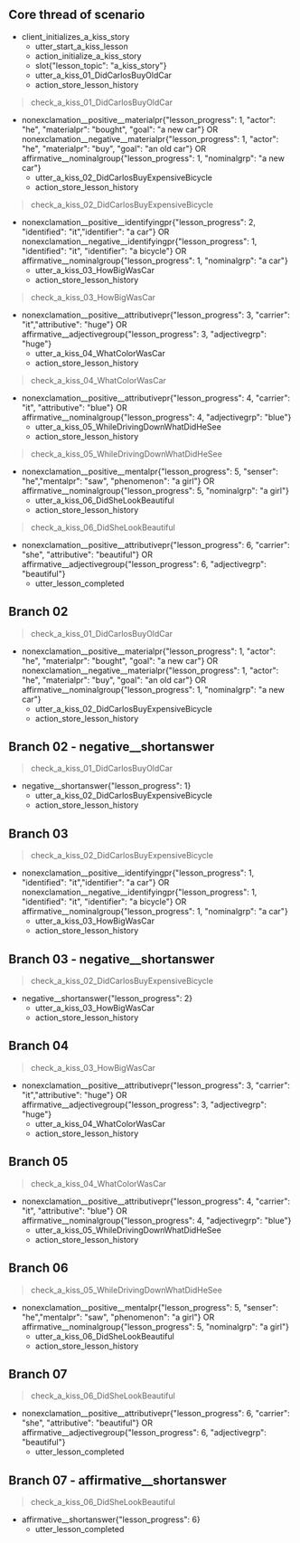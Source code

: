## Core thread of scenario
* client_initializes_a_kiss_story
    - utter_start_a_kiss_lesson
    - action_initialize_a_kiss_story
    - slot{"lesson_topic": "a_kiss_story"}
    - utter_a_kiss_01_DidCarlosBuyOldCar
    - action_store_lesson_history
> check_a_kiss_01_DidCarlosBuyOldCar
* nonexclamation__positive__materialpr{"lesson_progress": 1, "actor": "he", "materialpr": "bought", "goal": "a new car"} OR nonexclamation__negative__materialpr{"lesson_progress": 1, "actor": "he", "materialpr": "buy", "goal": "an old car"} OR affirmative__nominalgroup{"lesson_progress": 1, "nominalgrp": "a new car"}
    - utter_a_kiss_02_DidCarlosBuyExpensiveBicycle
    - action_store_lesson_history
> check_a_kiss_02_DidCarlosBuyExpensiveBicycle
* nonexclamation__positive__identifyingpr{"lesson_progress": 2, "identified": "it","identifier": "a car"} OR nonexclamation__negative__identifyingpr{"lesson_progress": 1, "identified": "it", "identifier": "a bicycle"} OR affirmative__nominalgroup{"lesson_progress": 1, "nominalgrp": "a car"}
    - utter_a_kiss_03_HowBigWasCar
    - action_store_lesson_history
> check_a_kiss_03_HowBigWasCar
* nonexclamation__positive__attributivepr{"lesson_progress": 3, "carrier": "it","attributive": "huge"} OR affirmative__adjectivegroup{"lesson_progress": 3, "adjectivegrp": "huge"}
    - utter_a_kiss_04_WhatColorWasCar
    - action_store_lesson_history
> check_a_kiss_04_WhatColorWasCar
* nonexclamation__positive__attributivepr{"lesson_progress": 4, "carrier": "it", "attributive": "blue"} OR affirmative__nominalgroup{"lesson_progress": 4, "adjectivegrp": "blue"}
    - utter_a_kiss_05_WhileDrivingDownWhatDidHeSee
    - action_store_lesson_history
> check_a_kiss_05_WhileDrivingDownWhatDidHeSee
* nonexclamation__positive__mentalpr{"lesson_progress": 5, "senser": "he","mentalpr": "saw", "phenomenon": "a girl"} OR affirmative__nominalgroup{"lesson_progress": 5, "nominalgrp": "a girl"}
    - utter_a_kiss_06_DidSheLookBeautiful
    - action_store_lesson_history
> check_a_kiss_06_DidSheLookBeautiful
* nonexclamation__positive__attributivepr{"lesson_progress": 6, "carrier": "she", "attributive": "beautiful"} OR affirmative__adjectivegroup{"lesson_progress": 6, "adjectivegrp": "beautiful"}
    - utter_lesson_completed

## Branch 02
> check_a_kiss_01_DidCarlosBuyOldCar
* nonexclamation__positive__materialpr{"lesson_progress": 1, "actor": "he", "materialpr": "bought", "goal": "a new car"} OR nonexclamation__negative__materialpr{"lesson_progress": 1, "actor": "he", "materialpr": "buy", "goal": "an old car"} OR affirmative__nominalgroup{"lesson_progress": 1, "nominalgrp": "a new car"}
    - utter_a_kiss_02_DidCarlosBuyExpensiveBicycle
    - action_store_lesson_history

## Branch 02 - negative__shortanswer
> check_a_kiss_01_DidCarlosBuyOldCar
* negative__shortanswer{"lesson_progress": 1}
    - utter_a_kiss_02_DidCarlosBuyExpensiveBicycle
    - action_store_lesson_history

## Branch 03
> check_a_kiss_02_DidCarlosBuyExpensiveBicycle
* nonexclamation__positive__identifyingpr{"lesson_progress": 1, "identified": "it","identifier": "a car"} OR nonexclamation__negative__identifyingpr{"lesson_progress": 1, "identified": "it", "identifier": "a bicycle"} OR affirmative__nominalgroup{"lesson_progress": 1, "nominalgrp": "a car"}
    - utter_a_kiss_03_HowBigWasCar
    - action_store_lesson_history

## Branch 03 - negative__shortanswer
> check_a_kiss_02_DidCarlosBuyExpensiveBicycle
* negative__shortanswer{"lesson_progress": 2}
    - utter_a_kiss_03_HowBigWasCar
    - action_store_lesson_history

## Branch 04
> check_a_kiss_03_HowBigWasCar
* nonexclamation__positive__attributivepr{"lesson_progress": 3, "carrier": "it","attributive": "huge"} OR affirmative__adjectivegroup{"lesson_progress": 3, "adjectivegrp": "huge"}
    - utter_a_kiss_04_WhatColorWasCar
    - action_store_lesson_history

## Branch 05
> check_a_kiss_04_WhatColorWasCar
* nonexclamation__positive__attributivepr{"lesson_progress": 4, "carrier": "it", "attributive": "blue"} OR affirmative__nominalgroup{"lesson_progress": 4, "adjectivegrp": "blue"}
    - utter_a_kiss_05_WhileDrivingDownWhatDidHeSee
    - action_store_lesson_history

## Branch 06
> check_a_kiss_05_WhileDrivingDownWhatDidHeSee
* nonexclamation__positive__mentalpr{"lesson_progress": 5, "senser": "he","mentalpr": "saw", "phenomenon": "a girl"} OR affirmative__nominalgroup{"lesson_progress": 5, "nominalgrp": "a girl"}
    - utter_a_kiss_06_DidSheLookBeautiful
    - action_store_lesson_history

## Branch 07
> check_a_kiss_06_DidSheLookBeautiful
* nonexclamation__positive__attributivepr{"lesson_progress": 6, "carrier": "she", "attributive": "beautiful"} OR affirmative__adjectivegroup{"lesson_progress": 6, "adjectivegrp": "beautiful"}
    - utter_lesson_completed

## Branch 07 - affirmative__shortanswer
> check_a_kiss_06_DidSheLookBeautiful
* affirmative__shortanswer{"lesson_progress": 6}
    - utter_lesson_completed
